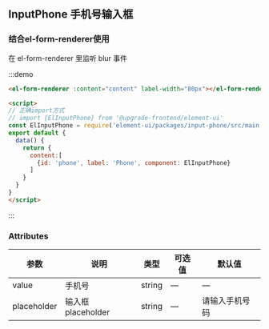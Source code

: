 ## InputPhone 手机号输入框

### 结合el-form-renderer使用

在 el-form-renderer 里监听 blur 事件

:::demo

```html
<el-form-renderer :content="content" label-width="80px"></el-form-renderer>

<script>
// 正确import方式
// import {ElInputPhone} from '@upgrade-frontend/element-ui'
const ElInputPhone = require('element-ui/packages/input-phone/src/main.vue').default
export default {
  data() {
    return {
      content:[
        {id: 'phone', label: 'Phone', component: ElInputPhone}
      ]
    }
  }
}
</script>
```

:::

### Attributes

| 参数      |   说明    |  类型     | 可选值       | 默认值   |
|---------- | -------- |---------- |-------------  |-------- |
| value | 手机号 | string   |  —  |  —  |
| placeholder | 输入框placeholder | string   |  —  |  请输入手机号码  |
